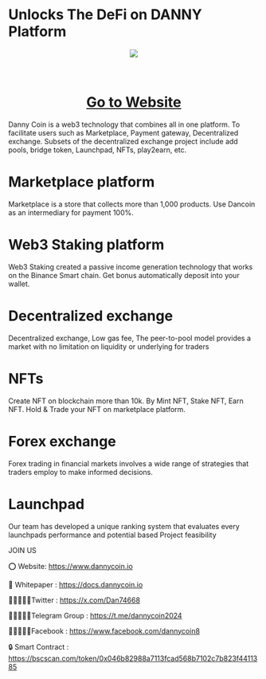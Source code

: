 # Unlocks The DeFi on DANNY Platform
<div align="center"><img src="https://dannycoin.io/wp-content/uploads/2024/07/photo_6134157079552834558_y-removebg-preview-1-1.png" /><br />
</div>
<div align="center">
  <h1><br />
    <a href="https://dannycoin.io/" target="_blank">Go to Website<br />
    </a></h1>
</div>
Danny Coin is a web3 technology that combines all in one platform. To facilitate users such as Marketplace, Payment gateway, Decentralized exchange. Subsets of the decentralized exchange project include add pools, bridge token, Launchpad, NFTs, play2earn, etc.

# Marketplace platform
Marketplace is a store that collects more than 1,000 products. Use Dancoin as an intermediary for payment 100%.

# Web3 Staking platform
Web3 Staking created a passive income generation technology that works on the Binance Smart chain. Get bonus automatically deposit into your wallet.

# Decentralized exchange
Decentralized exchange, Low gas fee, The peer-to-pool model provides a market with no limitation on liquidity or underlying for traders

# NFTs
Create NFT on blockchain more than 10k. By Mint NFT, Stake NFT, Earn NFT. Hold & Trade your NFT on marketplace platform.

# Forex exchange
Forex trading in financial markets involves a wide range of strategies that traders employ to make informed decisions.

# Launchpad
Our team has developed a unique ranking system that evaluates every launchpads performance and potential based Project feasibility


JOIN US

⭕ Website: https://www.dannycoin.io

📄 Whitepaper : https://docs.dannycoin.io

👨🏿‍🤝‍👨🏿Twitter : https://x.com/Dan74668

👨🏿‍🤝‍👨🏿Telegram Group : https://t.me/dannycoin2024

👨🏿‍🤝‍👨🏿Facebook : https://www.facebook.com/dannycoin8

🔒 Smart Contract : https://bscscan.com/token/0x046b82988a7113fcad568b7102c7b823f4411385
